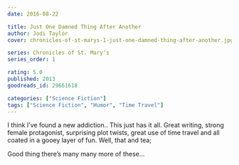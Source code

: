 ```yaml
---
date: 2016-08-22

title: Just One Damned Thing After Another
author: Jodi Taylor
cover: chronicles-of-st-marys-1-just-one-damned-thing-after-another.jpg

series: Chronicles of St. Mary's
series_order: 1

rating: 5.0
published: 2013
goodreads_id: 29661618

categories: ["Science Fiction"]
tags: ["Science Fiction", "Humor", "Time Travel"]
---
```


I think I’ve found a new addiction.. This just has it all. Great writing, strong female protagonist, surprising plot twists, great use of time travel and all coated in a gooey layer of fun. Well, that and tea;

<!--more-->

Good thing there’s many many more of these…
